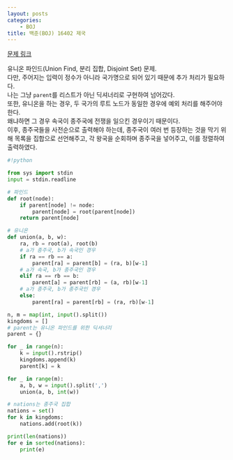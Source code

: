 ```yaml
---
layout: posts
categories:
    - BOJ
title: 백준(BOJ) 16402 제국
---
```


[문제 링크](https://www.acmicpc.net/problem/16402)

유니온 파인드(Union Find, 분리 집합, Disjoint Set) 문제.  
다만, 주어지는 입력이 정수가 아니라 국가명으로 되어 있기 때문에 추가 처리가 필요하다.  
나는 그냥 `parent`를 리스트가 아닌 딕셔너리로 구현하여 넘어갔다.  
또한, 유니온을 하는 경우, 두 국가의 루트 노드가 동일한 경우에 예외 처리를 해주어야 한다.  
왜냐하면 그 경우 속국이 종주국에 전쟁을 일으킨 경우이기 때문이다.  
이후, 종주국들을 사전순으로 출력해야 하는데, 종주국이 여러 번 등장하는 것을 막기 위해 목록을 집합으로 선언해주고, 각 왕국을 순회하며 종주국을 넣어주고, 이를 정렬하여 출력하였다.  


```python
#!python

from sys import stdin
input = stdin.readline

# 파인드
def root(node):
    if parent[node] != node:
        parent[node] = root(parent[node])
    return parent[node]

# 유니온
def union(a, b, w):
    ra, rb = root(a), root(b)
    # a가 종주국, b가 속국인 경우
    if ra == rb == a:
        parent[ra] = parent[b] = (ra, b)[w-1]
    # a가 속국, b가 종주국인 경우
    elif ra == rb == b:
        parent[a] = parent[rb] = (a, rb)[w-1]
    # a가 종주국, b가 종주국인 경우
    else:
        parent[ra] = parent[rb] = (ra, rb)[w-1]

n, m = map(int, input().split())
kingdoms = []
# parent는 유니온 파인드를 위한 딕셔너리
parent = {}

for _ in range(n):
    k = input().rstrip()
    kingdoms.append(k)
    parent[k] = k

for _ in range(m):
    a, b, w = input().split(',')
    union(a, b, int(w))

# nations는 종주국 집합
nations = set()
for k in kingdoms:
    nations.add(root(k))

print(len(nations))
for e in sorted(nations):
    print(e)

```
